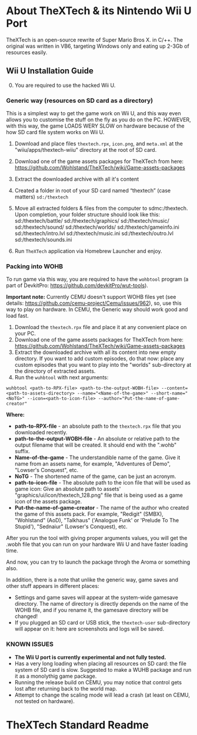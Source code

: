 # About TheXTech & its Nintendo Wii U Port

TheXTech is an open-source rewrite of Super Mario Bros X. in C/++.
The original was written in VB6, targeting Windows only and eating up 2-3Gb of resources easily.

## Wii U Installation Guide

0. You are required to use the hacked Wii U.

### Generic way (resources on SD card as a directory)
This is a simplest way to get the game work on Wii U, and this way even allows you to customise the stuff on the fly as you do on the PC.
HOWEVER, with this way, the game LOADS WERY SLOW on hardware because of the how SD card file system works on Wii U.

1. Download and place files `thextech.rpx`, `icon.png`, and `meta.xml` at the "wiiu/apps/thextech-wiiu" directory at the root of SD card.
2. Download one of the game assets packages for TheXTech from here: https://github.com/Wohlstand/TheXTech/wiki/Game-assets-packages
3. Extract the downloaded archive with all it's content
4. Created a folder in root of your SD card named “thextech” (case matters)
    `sd:/thextech`
5. Move all extracted folders & files from the computer to sdmc:/thextech.
    Upon completion, your folder structure should look like this:
        sd:/thextech/battle/
        sd:/thextech/graphics/
        sd:/thextech/music/
        sd:/thextech/sound/
        sd:/thextech/worlds/
        sd:/thextech/gameinfo.ini
        sd:/thextech/intro.lvl
        sd:/thextech/music.ini
        sd:/thextech/outro.lvl
        sd:/thextech/sounds.ini

6. Run `TheXTech` application via Homebrew Launcher and enjoy.

### Packing into WOHB
To run game via this way, you are required to have the `wohbtool` program (a part of DevkitPro: https://github.com/devkitPro/wut-tools).

**Important note:** Currently CEMU doesn't support WOHB files yet (see details: https://github.com/cemu-project/Cemu/issues/962), so, use this way to play on hardware. In CEMU, the Generic way should work good and load fast.

1. Download the `thextech.rpx` file and place it at any convenient place on your PC.
2. Download one of the game assets packages for TheXTech from here: https://github.com/Wohlstand/TheXTech/wiki/Game-assets-packages
3. Extract the downloaded archive with all its content into new empty directory. If you want to add custom episodes, do that now: place any custom episodes that you want to play into the "worlds" sub-directory at the directory of extracted assets.
4. Run the `wuhbtool` with next arguments:
```
wuhbtool <path-to-RPX-file> <path-to-the-output-WOBH-file> --content=<path-to-assets-directory> --name="<Name-of-the-game>" --short-name="<NoTG>" --icon=<path-to-icon-file> --author="Put-the-name-of-game-creator"
```

**Where:**
- **path-to-RPX-file** - an absolute path to the `thextech.rpx` file that you downloaded recently.
- **path-to-the-output-WOBH-file** - An absolute or relative path to the output filename that will be created. It should end with the ".wohb" suffix.
- **Name-of-the-game** - The understandible name of the game. Give it name from an assets name, for example, "Adventures of Demo", "Lowser's Conquest", etc.
- **NoTG** - The shortened name of the game, can be just an acronym.
- **path-to-icon-file** - The absolute path to the icon file that will be used as game icon: Give an absolute path to assets' "graphics/ui/icon/thextech_128.png" file that is being used as a game icon of the assets package.
- **Put-the-name-of-game-creator** - The name of the author who created the game of this assets pack. For example, "Redigit" (SMBX), "Wohlstand" (AoD), "Talkhaus" ('Analogue Funk' or 'Prelude To The Stupid'), "Sednaiur" (Lowser's Conquest), etc.

After you run the tool with giving proper arguments values, you will get the .wobh file that you can run on your hardware Wii U and have faster loading time.

And now, you can try to launch the package throgh the Aroma or something also.

In addition, there is a note that unlike the generic way, game saves and other stuff appears in different places:
- Settings and game saves will appear at the system-wide gamesave directory. The name of directory is directly depends on the name of the WOHB file, and if you rename it, the gamesave directory will be changed!
- If you plugged an SD card or USB stick, the `thextech-user` sub-directory will appear on it: here are screenshots and logs will be saved.


### KNOWN ISSUES

- **The Wii U port is currently experimental and not fully tested.**
- Has a very long loading when placing all resources on SD card: the file system of SD card is slow. Suggested to make a WUHB package and run it as a monolythig game package.
- Running the release build on CEMU, you may notice that control gets lost after returning back to the world map.
- Attempt to change the scaling mode will lead a crash (at least on CEMU, not tested on hardware).

# TheXTech Standard Readme
